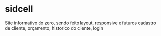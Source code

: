 # sidcell
Site informativo do zero, sendo feito layout, responsive e futuros cadastro de cliente, orçamento, historico do cliente, login 
